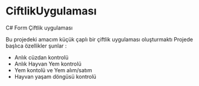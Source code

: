 # CiftlikUygulaması
C# Form Çiftlik uygulaması


Bu projedeki amacım küçük çaplı bir çiftlik uygulaması oluşturmaktı
Projede başlıca özellikler şunlar :
- Anlık cüzdan kontrolü 
- Anlık Hayvan Yem kontrolü
- Yem kontolü ve Yem alım/satım
- Hayvan yaşam döngüsü kontrolü
